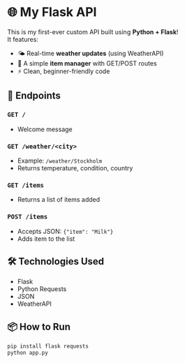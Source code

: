# 🌐 My Flask API

This is my first-ever custom API built using **Python + Flask**!  
It features:
- 🌤 Real-time **weather updates** (using WeatherAPI)
- 📝 A simple **item manager** with GET/POST routes
- ⚡ Clean, beginner-friendly code

## 🚀 Endpoints

### `GET /`
- Welcome message

### `GET /weather/<city>`
- Example: `/weather/Stockholm`
- Returns temperature, condition, country

### `GET /items`
- Returns a list of items added

### `POST /items`
- Accepts JSON: `{"item": "Milk"}`
- Adds item to the list

## 🛠 Technologies Used
- Flask
- Python Requests
- JSON
- WeatherAPI

## 📦 How to Run
```bash
pip install flask requests
python app.py
